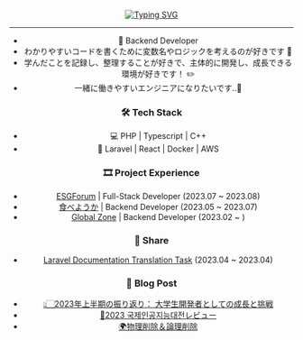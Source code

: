 <!-- Don't just fork or copy it. Star it, please 🥺  -->
<div align="center">
<br><br><br>

[![Typing SVG](https://readme-typing-svg.herokuapp.com?font=Oleo+Script&color=9D9ED2&size=35&center=true&vCenter=true&width=404&height=53&lines=%E3%80%80%E3%80%80記憶より記録を+%E3%80%80%E3%80%80)](https://git.io/typing-svg)

---

- 🌱 Backend Developer
- わかりやすいコードを書くために変数名やロジックを考えるのが好きです 🤔
- 学んだことを記録し、整理することが好きで、主体的に開発し、成長できる環境が好きです！ ✏️
- 一緒に働きやすいエンジニアになりたいです..🥴


### 🛠  Tech Stack

- 💻  PHP | Typescript | C++
- 🔩  Laravel | React | Docker | AWS

### 🎞 Project Experience

- [ESGForum]() | Full-Stack Developer (2023.07 ~ 2023.08)
- [食べようか]() | Backend Developer (2023.05 ~ 2023.07)
- [Global Zone](https://gzone.yju.ac.kr/) | Backend Developer (2023.02 ~ )

<!--
- [LINE+](https://linepluscorp.com/) | Frontend Developer (2022.05 ~ )
- [Tongro Image](https://www.clipartkorea.co.kr/main/index.php?utm_source=google&utm_medium=cpc&utm_campaign=Ckkeyword_PC&utm_term=%EC%9D%B4%EB%AF%B8%EC%A7%80%EA%B5%AC%EC%9E%85&gclid=CjwKCAjw6fyXBhBgEiwAhhiZsvQPfi9Vx-K5fWwpAmv0V-N9QVJBUFqqy0TKDPH6hoGXZEDmZXOskhoCymUQAvD_BwE) | Frontend Developer (2020.02 ~ 2021.08)
-->

### 🙌 Share

- [Laravel Documentation Translation Task](https://github.com/laravelkr/docs) (2023.04 ~ 2023.04)
<!--
- [Korean FE article](https://kofearticle.substack.com/) (2022.08 ~)
-->

### 📝 Blog Post

- [👆🏻2023年上半期の振り返り： 大学生開発者としての成長と挑戦](https://devyuminkim-devlog.vercel.app/2023%E5%B9%B4%E4%B8%8A%E5%8D%8A%E6%9C%9F%E6%8C%AF%E8%BF%94-%E5%A4%A7%E5%AD%A6%E7%94%9F%E9%96%8B%E7%99%BA%E8%80%85%E6%88%90%E9%95%B7%E6%8C%91%E6%88%A6)
- [🤖2023 국제인공지능대전レビュー](https://devyuminkim-devlog.vercel.app/2023-%EA%B5%AD%EC%A0%9C%EC%9D%B8%EA%B3%B5%EC%A7%80%EB%8A%A5%EB%8C%80%EC%A0%84)
- [🌍物理削除＆論理削除](https://devyuminkim-devlog.vercel.app/%E7%89%A9%E7%90%86%E5%89%8A%E9%99%A4%E8%AB%96%E7%90%86%E5%89%8A%E9%99%A4)

<!-- ![](https://github-readme-stats.vercel.app/api?username=devYuMinKim&include_all_commits=true&show_icons=true&theme=material-palenight&hide_border=true&bg_color=20232a&icon_color=E3E3E3A8&text_color=fff&title_color=918FE0&count_private=true&line_height=20)
![](https://github-readme-stats.vercel.app/api/top-langs/?username=devYuMinKim&hide=c%2B%2B,scss,css,ruby,html,java&exclude_repo=Algorithm_List&langs_count=6&layout=compact&theme=material-palenight&hide_border=true&bg_color=20232a&icon_color=E3E3E3A8&text_color=fff&title_color=918FE0&count_private=true&langs_count=30&card_width=360)
 -->
 <!--
![](./profile-3d-contrib/profile-night-rainbow.svg)
-->
<!-- <a href="https://github.com/ashutosh00710/github-readme-activity-graph">
<img src="https://github-readme-activity-graph.cyclic.app/graph?username=devyuminkim&theme=react-dark&bg_color=20232a&hide_border=true&line=8A87D0&color=918FE0" width=98%/>
</a>
 -->
</div>

<!-- <a href="https://github.com/anuraghazra/github-readme-stats">
  <img src="https://github-readme-stats.vercel.app/api?username=devYuMinKim&show_icons=true&theme=material-palenight&hide_border=true&bg_color=20232a&icon_color=E3E3E3A8&text_color=fff&title_color=918FE0&count_private=true" width=48% />
</a> -->
 
<!-- <a href="https://github.com/devYuMinKim/github-stats">
 <img src="https://raw.githubusercontent.com/devYuMinKim/github-stats/output/generated/languages.svg" width=51% />
</a> -->

<!-- [![Contribution Stats](https://github-contribution-stats.vercel.app/api/?username=devYuMinKim)](https://github.com/LordDashMe/github-contribution-stats/) -->

<!--
<table border="0" align="center">
<tr border="0">
<td width="50%" align="center">
  
  <img  align="center"  src="https://github-readme-stats.vercel.app/api?username=devYuMinKim&theme=dark&hide_icons=true&count_private=true" />
  <br></br>
  <img  title="🔥 Get streak stats for your profile at git.io/streak-stats" alt="Mark streak" src="https://github-readme-streak-stats.herokuapp.com/?user=devYuMinKim&theme=dark&hide_border=true" />

  
</td>

<td width="50%" align="center">

  <img  align="center"  src="https://github-readme-stats.anuraghazra1.vercel.app/api/top-langs/?username=devYuMinKim&theme=dark&hide_border=true&no-bg=true&no-frame=true&langs_count=10"/>
  
  </td>
</tr>
</table>
-->
